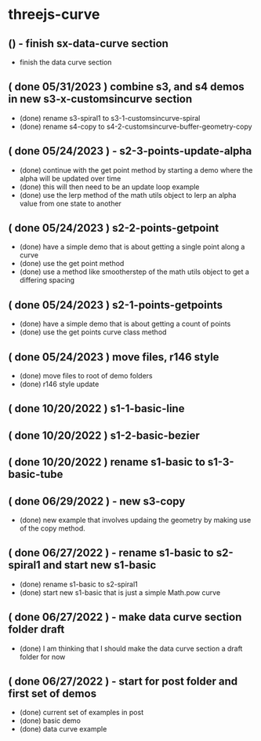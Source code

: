 # threejs-curve

## () - finish sx-data-curve section
* finish the data curve section

## ( done 05/31/2023 ) combine s3, and s4 demos in new s3-x-customsincurve section
* (done) rename s3-spiral1 to s3-1-customsincurve-spiral
* (done) rename s4-copy to s4-2-customsincurve-buffer-geometry-copy

## ( done 05/24/2023 ) - s2-3-points-update-alpha
* (done) continue with the get point method by starting a demo where the alpha will be updated over time
* (done) this will then need to be an update loop example
* (done) use the lerp method of the math utils object to lerp an alpha value from one state to another

## ( done 05/24/2023 ) s2-2-points-getpoint
* (done) have a simple demo that is about getting a single point along a curve
* (done) use the get point method
* (done) use a method like smootherstep of the math utils object to get a differing spacing

## ( done 05/24/2023 ) s2-1-points-getpoints
* (done) have a simple demo that is about getting a count of points
* (done) use the get points curve class method

## ( done 05/24/2023 ) move files, r146 style
* (done) move files to root of demo folders
* (done) r146 style update

## ( done 10/20/2022 ) s1-1-basic-line

## ( done 10/20/2022 ) s1-2-basic-bezier

## ( done 10/20/2022 ) rename s1-basic to s1-3-basic-tube

## ( done 06/29/2022 ) - new s3-copy
* (done) new example that involves updaing the geometry by making use of the copy method.

## ( done 06/27/2022 ) - rename s1-basic to s2-spiral1 and start new s1-basic
* (done) rename s1-basic to s2-spiral1
* (done) start new s1-basic that is just a simple Math.pow curve

## ( done 06/27/2022 ) - make data curve section folder draft
* (done) I am thinking that I should make the data curve section a draft folder for now

## ( done 06/27/2022 ) - start for post folder and first set of demos
* (done) current set of examples in post
* (done) basic demo
* (done) data curve example